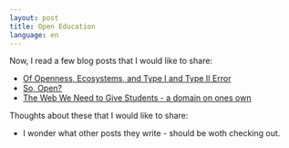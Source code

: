 ```yaml
---
layout: post
title: Open Education
language: en
---
```


Now, I read a few blog posts that I would like to share:

- [Of Openness, Ecosystems, and Type I and Type II Error](http://opencontent.org/blog/archives/4585)
- [So, Open?](http://andrewrikard.com/notes/2016/05/25/oer-open-and-the-business-of-it-all.html)
- [The Web We Need to Give Students - a domain on ones own](https://medium.com/bright/the-web-we-need-to-give-students-311d97713713#.9epsai2a7)

Thoughts about these that I would like to share:

- I wonder what other posts they write - should be woth checking out.